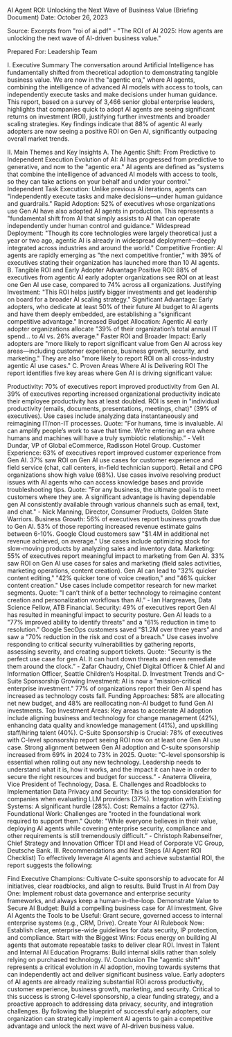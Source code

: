 AI Agent ROI: Unlocking the Next Wave of Business Value (Briefing Document)
Date: October 26, 2023

Source: Excerpts from "roi of ai.pdf" - "The ROI of AI 2025: How agents are unlocking the next wave of AI-driven business value."

Prepared For: Leadership Team

I. Executive Summary
The conversation around Artificial Intelligence has fundamentally shifted from theoretical adoption to demonstrating tangible business value. We are now in the "agentic era," where AI agents, combining the intelligence of advanced AI models with access to tools, can independently execute tasks and make decisions under human guidance. This report, based on a survey of 3,466 senior global enterprise leaders, highlights that companies quick to adopt AI agents are seeing significant returns on investment (ROI), justifying further investments and broader scaling strategies. Key findings indicate that 88% of agentic AI early adopters are now seeing a positive ROI on Gen AI, significantly outpacing overall market trends.

II. Main Themes and Key Insights
A. The Agentic Shift: From Predictive to Independent Execution
Evolution of AI: AI has progressed from predictive to generative, and now to the "agentic era." AI agents are defined as "systems that combine the intelligence of advanced AI models with access to tools, so they can take actions on your behalf and under your control."
Independent Task Execution: Unlike previous AI iterations, agents can "independently execute tasks and make decisions—under human guidance and guardrails."
Rapid Adoption: 52% of executives whose organizations use Gen AI have also adopted AI agents in production. This represents a "fundamental shift from AI that simply assists to AI that can operate independently under human control and guidance."
Widespread Deployment: "Though its core technologies were largely theoretical just a year or two ago, agentic AI is already in widespread deployment—deeply integrated across industries and around the world."
Competitive Frontier: AI agents are rapidly emerging as "the next competitive frontier," with 39% of executives stating their organization has launched more than 10 AI agents.
B. Tangible ROI and Early Adopter Advantage
Positive ROI: 88% of executives from agentic AI early adopter organizations see ROI on at least one Gen AI use case, compared to 74% across all organizations.
Justifying Investment: "This ROI helps justify bigger investments and get leadership on board for a broader AI scaling strategy."
Significant Advantage: Early adopters, who dedicate at least 50% of their future AI budget to AI agents and have them deeply embedded, are establishing a "significant competitive advantage."
Increased Budget Allocation: Agentic AI early adopter organizations allocate "39% of their organization’s total annual IT spend... to AI vs. 26% average."
Faster ROI and Broader Impact: Early adopters are "more likely to report significant value from Gen AI across key areas—including customer experience, business growth, security, and marketing." They are also "more likely to report ROI on all cross-industry agentic AI use cases."
C. Proven Areas Where AI is Delivering ROI
The report identifies five key areas where Gen AI is driving significant value:

Productivity:
70% of executives report improved productivity from Gen AI.
39% of executives reporting increased organizational productivity indicate their employee productivity has at least doubled.
ROI is seen in "individual productivity (emails, documents, presentations, meetings, chat)" (39% of executives).
Use cases include analyzing data instantaneously and reimagining IT/non-IT processes.
Quote: "For humans, time is invaluable. AI can amplify people’s work to save that time. We’re entering an era where humans and machines will have a truly symbiotic relationship.” - Velit Dundar, VP of Global eCommerce, Radisson Hotel Group.
Customer Experience:
63% of executives report improved customer experience from Gen AI.
37% saw ROI on Gen AI use cases for customer experience and field service (chat, call centers, in-field technician support).
Retail and CPG organizations show high value (68%).
Use cases involve resolving product issues with AI agents who can access knowledge bases and provide troubleshooting tips.
Quote: "For any business, the ultimate goal is to meet customers where they are. A significant advantage is having dependable gen AI consistently available through various channels such as email, text, and chat." - Nick Manning, Director, Consumer Products, Golden State Warriors.
Business Growth:
56% of executives report business growth due to Gen AI.
53% of those reporting increased revenue estimate gains between 6-10%.
Google Cloud customers saw "$1.4M in additional net revenue achieved, on average."
Use cases include optimizing stock for slow-moving products by analyzing sales and inventory data.
Marketing:
55% of executives report meaningful impact to marketing from Gen AI.
33% saw ROI on Gen AI use cases for sales and marketing (field sales activities, marketing operations, content creation).
Gen AI can lead to "32% quicker content editing," "42% quicker tone of voice creation," and "46% quicker content creation."
Use cases include competitor research for new market segments.
Quote: "I can’t think of a better technology to reimagine content creation and personalization workflows than AI.” - Ian Hargreaves, Data Science Fellow, ATB Financial.
Security:
49% of executives report Gen AI has resulted in meaningful impact to security posture.
Gen AI leads to a "77% improved ability to identify threats" and a "61% reduction in time to resolution."
Google SecOps customers saved "$1.2M over three years" and saw a "70% reduction in the risk and cost of a breach."
Use cases involve responding to critical security vulnerabilities by gathering reports, assessing severity, and creating support tickets.
Quote: "Security is the perfect use case for gen AI. It can hunt down threats and even remediate them around the clock.” - Zafar Chaudry, Chief Digital Officer & Chief AI and Information Officer, Seattle Children’s Hospital.
D. Investment Trends and C-Suite Sponsorship
Growing Investment: AI is now a "mission-critical enterprise investment." 77% of organizations report their Gen AI spend has increased as technology costs fall.
Funding Approaches: 58% are allocating net new budget, and 48% are reallocating non-AI budget to fund Gen AI investments.
Top Investment Areas: Key areas to accelerate AI adoption include aligning business and technology for change management (42%), enhancing data quality and knowledge management (41%), and upskilling staff/hiring talent (40%).
C-Suite Sponsorship is Crucial: 78% of executives with C-level sponsorship report seeing ROI now on at least one Gen AI use case. Strong alignment between Gen AI adoption and C-suite sponsorship increased from 69% in 2024 to 73% in 2025.
Quote: "C-level sponsorship is essential when rolling out any new technology. Leadership needs to understand what it is, how it works, and the impact it can have in order to secure the right resources and budget for success.” - Anaterra Oliveira, Vice President of Technology, Dasa.
E. Challenges and Roadblocks to Implementation
Data Privacy and Security: This is the top consideration for companies when evaluating LLM providers (37%).
Integration with Existing Systems: A significant hurdle (28%).
Cost: Remains a factor (27%).
Foundational Work: Challenges are "rooted in the foundational work required to support them."
Quote: "While everyone believes in their value, deploying AI agents while covering enterprise security, compliance and other requirements is still tremendously difficult.” - Christoph Rabenseifner, Chief Strategy and Innovation Officer TDI and Head of Corporate VC Group, Deutsche Bank.
III. Recommendations and Next Steps (AI Agent ROI Checklist)
To effectively leverage AI agents and achieve substantial ROI, the report suggests the following:

Find Executive Champions: Cultivate C-suite sponsorship to advocate for AI initiatives, clear roadblocks, and align to results.
Build Trust in AI from Day One: Implement robust data governance and enterprise security frameworks, and always keep a human-in-the-loop.
Demonstrate Value to Secure AI Budget: Build a compelling business case for AI investment.
Give AI Agents the Tools to be Useful: Grant secure, governed access to internal enterprise systems (e.g., CRM, Drive).
Create Your AI Rulebook Now: Establish clear, enterprise-wide guidelines for data security, IP protection, and compliance.
Start with the Biggest Wins: Focus energy on building AI agents that automate repeatable tasks to deliver clear ROI.
Invest in Talent and Internal AI Education Programs: Build internal skills rather than solely relying on purchased technology.
IV. Conclusion
The "agentic shift" represents a critical evolution in AI adoption, moving towards systems that can independently act and deliver significant business value. Early adopters of AI agents are already realizing substantial ROI across productivity, customer experience, business growth, marketing, and security. Critical to this success is strong C-level sponsorship, a clear funding strategy, and a proactive approach to addressing data privacy, security, and integration challenges. By following the blueprint of successful early adopters, our organization can strategically implement AI agents to gain a competitive advantage and unlock the next wave of AI-driven business value.

